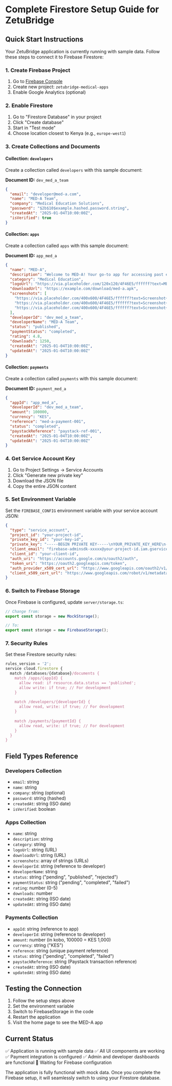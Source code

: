 # Complete Firestore Setup Guide for ZetuBridge

## Quick Start Instructions

Your ZetuBridge application is currently running with sample data. Follow these steps to connect it to Firebase Firestore:

### 1. Create Firebase Project
1. Go to [Firebase Console](https://console.firebase.google.com/)
2. Create new project: `zetubridge-medical-apps`
3. Enable Google Analytics (optional)

### 2. Enable Firestore
1. Go to "Firestore Database" in your project
2. Click "Create database"
3. Start in "Test mode" 
4. Choose location closest to Kenya (e.g., `europe-west1`)

### 3. Create Collections and Documents

#### Collection: `developers`
Create a collection called `developers` with this sample document:

**Document ID:** `dev_med_a_team`
```json
{
  "email": "developer@med-a.com",
  "name": "MED-A Team", 
  "company": "Medical Education Solutions",
  "password": "$2b$10$example.hashed.password.string",
  "createdAt": "2025-01-04T10:00:00Z",
  "isVerified": true
}
```

#### Collection: `apps`
Create a collection called `apps` with this sample document:

**Document ID:** `app_med_a`
```json
{
  "name": "MED-A",
  "description": "Welcome to MED-A! Your go-to app for accessing past exam papers from Kenya Medical Training College (KMTC). Whether you're a KMTC student or enrolled in a private institution offering courses like nursing and more, MED-A is here to support your studies with valuable resources to help you succeed.",
  "category": "Medical Education",
  "logoUrl": "https://via.placeholder.com/120x120/4F46E5/ffffff?text=MED-A",
  "downloadUrl": "https://example.com/download/med-a.apk",
  "screenshots": [
    "https://via.placeholder.com/400x600/4F46E5/ffffff?text=Screenshot+1",
    "https://via.placeholder.com/400x600/4F46E5/ffffff?text=Screenshot+2",
    "https://via.placeholder.com/400x600/4F46E5/ffffff?text=Screenshot+3"
  ],
  "developerId": "dev_med_a_team",
  "developerName": "MED-A Team",
  "status": "published",
  "paymentStatus": "completed",
  "rating": 4.8,
  "downloads": 1250,
  "createdAt": "2025-01-04T10:00:00Z",
  "updatedAt": "2025-01-04T10:00:00Z"
}
```

#### Collection: `payments`
Create a collection called `payments` with this sample document:

**Document ID:** `payment_med_a`
```json
{
  "appId": "app_med_a",
  "developerId": "dev_med_a_team",
  "amount": 100000,
  "currency": "KES",
  "reference": "med-a-payment-001",
  "status": "completed",
  "paystackReference": "paystack-ref-001",
  "createdAt": "2025-01-04T10:00:00Z",
  "updatedAt": "2025-01-04T10:00:00Z"
}
```

### 4. Get Service Account Key
1. Go to Project Settings → Service Accounts
2. Click "Generate new private key"
3. Download the JSON file
4. Copy the entire JSON content

### 5. Set Environment Variable
Set the `FIREBASE_CONFIG` environment variable with your service account JSON:

```json
{
  "type": "service_account",
  "project_id": "your-project-id",
  "private_key_id": "your-key-id",
  "private_key": "-----BEGIN PRIVATE KEY-----\nYOUR_PRIVATE_KEY_HERE\n-----END PRIVATE KEY-----\n",
  "client_email": "firebase-adminsdk-xxxxx@your-project-id.iam.gserviceaccount.com",
  "client_id": "your-client-id",
  "auth_uri": "https://accounts.google.com/o/oauth2/auth",
  "token_uri": "https://oauth2.googleapis.com/token",
  "auth_provider_x509_cert_url": "https://www.googleapis.com/oauth2/v1/certs",
  "client_x509_cert_url": "https://www.googleapis.com/robot/v1/metadata/x509/firebase-adminsdk-xxxxx%40your-project-id.iam.gserviceaccount.com"
}
```

### 6. Switch to Firebase Storage
Once Firebase is configured, update `server/storage.ts`:

```typescript
// Change from:
export const storage = new MockStorage();

// To:
export const storage = new FirebaseStorage();
```

### 7. Security Rules
Set these Firestore security rules:

```javascript
rules_version = '2';
service cloud.firestore {
  match /databases/{database}/documents {
    match /apps/{appId} {
      allow read: if resource.data.status == 'published';
      allow write: if true; // For development
    }
    
    match /developers/{developerId} {
      allow read, write: if true; // For development
    }
    
    match /payments/{paymentId} {
      allow read, write: if true; // For development
    }
  }
}
```

## Field Types Reference

### Developers Collection
- `email`: string
- `name`: string
- `company`: string (optional)
- `password`: string (hashed)
- `createdAt`: string (ISO date)
- `isVerified`: boolean

### Apps Collection
- `name`: string
- `description`: string
- `category`: string
- `logoUrl`: string (URL)
- `downloadUrl`: string (URL)
- `screenshots`: array of strings (URLs)
- `developerId`: string (reference to developer)
- `developerName`: string
- `status`: string ("pending", "published", "rejected")
- `paymentStatus`: string ("pending", "completed", "failed")
- `rating`: number (0-5)
- `downloads`: number
- `createdAt`: string (ISO date)
- `updatedAt`: string (ISO date)

### Payments Collection
- `appId`: string (reference to app)
- `developerId`: string (reference to developer)
- `amount`: number (in kobo, 100000 = KES 1,000)
- `currency`: string ("KES")
- `reference`: string (unique payment reference)
- `status`: string ("pending", "completed", "failed")
- `paystackReference`: string (Paystack transaction reference)
- `createdAt`: string (ISO date)
- `updatedAt`: string (ISO date)

## Testing the Connection

1. Follow the setup steps above
2. Set the environment variable
3. Switch to FirebaseStorage in the code
4. Restart the application
5. Visit the home page to see the MED-A app

## Current Status

✅ Application is running with sample data
✅ All UI components are working
✅ Payment integration is configured
✅ Admin and developer dashboards are functional
🔄 Waiting for Firebase configuration

The application is fully functional with mock data. Once you complete the Firebase setup, it will seamlessly switch to using your Firestore database.